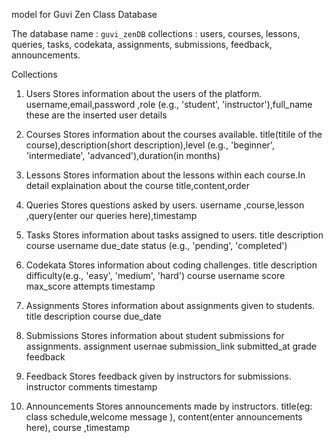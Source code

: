 model for Guvi Zen Class Database

The database name : `guvi_zenDB` 
collections :
users, 
courses, 
lessons, 
queries, 
tasks, 
codekata, 
assignments, 
submissions, 
feedback,  
announcements.

 Collections

1. Users
Stores information about the users of the platform.
username,email,password ,role (e.g., 'student', 'instructor'),full_name
these are the inserted user details 

2. Courses
Stores information about the courses available.
title(titile of the course),description(short description),level (e.g., 'beginner', 'intermediate', 'advanced'),duration(in months)

3. Lessons
Stores information about the lessons within each course.In detail explaination about the course
title,content,order

4. Queries
Stores questions asked by users.
username ,course,lesson ,query(enter our queries here),timestamp

5. Tasks
Stores information about tasks assigned to users.
title
description
course
username
due_date
status (e.g., 'pending', 'completed')

6. Codekata
Stores information about coding challenges.
title
description
difficulty(e.g., 'easy', 'medium', 'hard')
course
username
score
max_score
attempts
timestamp

7. Assignments
Stores information about assignments given to students.
title
description
course
due_date

8. Submissions
Stores information about student submissions for assignments.
assignment
usernae
submission_link
submitted_at
grade
feedback

9. Feedback
Stores feedback given by instructors for submissions.
instructor
comments
timestamp

10. Announcements
Stores announcements made by instructors.
title(eg: class schedule,welcome message ), content(enter announcements here), course ,timestamp

